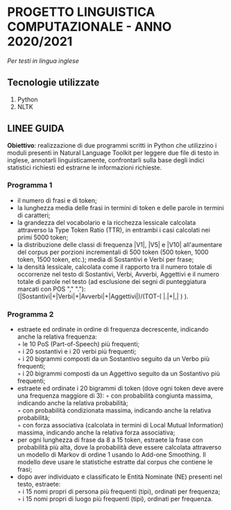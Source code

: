 # PROGETTO LINGUISTICA COMPUTAZIONALE - ANNO 2020/2021
 
_Per testi in lingua inglese_

## Tecnologie utilizzate 
1. Python
2. NLTK

## LINEE GUIDA
**Obiettivo**:
realizzazione di due programmi scritti in Python che utilizzino i moduli presenti in Natural Language Toolkit per leggere due file di testo in inglese, annotarli linguisticamente,
confrontarli sulla base degli indici statistici richiesti ed estrarne le informazioni richieste.


### Programma 1
* il numero di frasi e di token;
* la lunghezza media delle frasi in termini di token e delle parole in termini di caratteri;  
* la grandezza del vocabolario e la ricchezza lessicale calcolata attraverso la Type Token Ratio (TTR), in entrambi i casi calcolati nei primi 5000 token;  
* la distribuzione delle classi di frequenza |V1|, |V5| e |V10| all'aumentare del corpus per porzioni incrementali di 500 token (500 token, 1000 token, 1500 token, etc.); media di Sostantivi e Verbi per frase;  
* la densità lessicale, calcolata come il rapporto tra il numero totale di occorrenze nel testo di Sostantivi, Verbi, Avverbi, Aggettivi e il numero totale di parole nel testo (ad esclusione dei segni di punteggiatura marcati con POS "," "."): (|Sostantivi|+|Verbi|+|Avverbi|+|Aggettivi|)/(TOT-( |.|+|,| ) ).

### Programma 2
* estraete ed ordinate in ordine di frequenza decrescente, indicando anche la relativa frequenza:  
◦ le 10 PoS (Part-of-Speech) più frequenti;  
◦ i 20 sostantivi e i 20 verbi più frequenti;  
◦ i 20 bigrammi composti da un Sostantivo seguito da un Verbo più frequenti;  
◦ i 20 bigrammi composti da un Aggettivo seguito da un Sostantivo più frequenti;  
* estraete ed ordinate i 20 bigrammi di token (dove ogni token deve avere una frequenza maggiore di 3):
◦ con probabilità congiunta massima, indicando anche la relativa probabilità;  
◦ con probabilità condizionata massima, indicando anche la relativa probabilità;  
◦ con forza associativa (calcolata in termini di Local Mutual Information) massima, indicando anche la relativa forza associativa;  
* per ogni lunghezza di frase da 8 a 15 token, estraete la frase con probabilità più alta, dove la probabilità deve essere calcolata attraverso un modello di Markov di ordine 1 usando lo Add-one Smoothing. Il modello deve usare le statistiche estratte dal corpus che contiene le frasi;  
* dopo aver individuato e classificato le Entità Nominate (NE) presenti nel testo, estraete:  
◦ i 15 nomi propri di persona più frequenti (tipi), ordinati per frequenza;  
◦ i 15 nomi propri di luogo più frequenti (tipi), ordinati per frequenza.  
